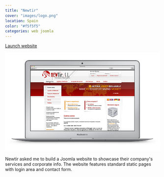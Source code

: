 ```yaml
---
title: "Newtir"
cover: "images/logo.png"
location: Spain
color: "#f5f5f5"
categories: web joomla
---
```


<p class="align-center">
<a class="btn" href="http://newtir.es" target="_blank">Launch website</a>
</p>

![](./images/1.jpg)

Newtir asked me to build a Joomla website to showcase their company's services and corporate info. The website features standard static pages with login area and contact form.
